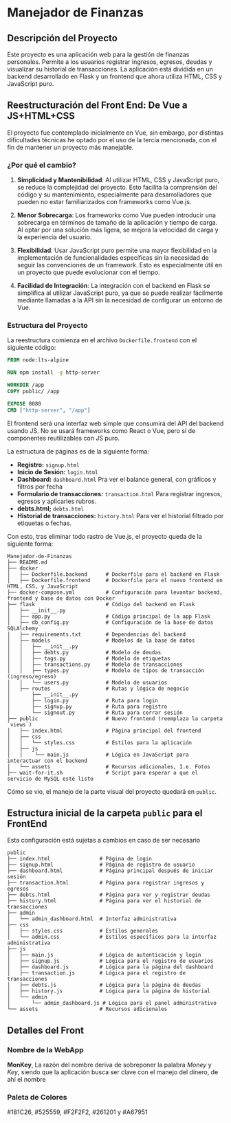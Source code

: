 # Manejador de Finanzas

## Descripción del Proyecto

Este proyecto es una aplicación web para la gestión de finanzas personales. Permite a los usuarios registrar ingresos, egresos, deudas y visualizar su historial de transacciones. La aplicación está dividida en un backend desarrollado en Flask y un frontend que ahora utiliza HTML, CSS y JavaScript puro.

## Reestructuración del Front End: De Vue a JS+HTML+CSS

El proyecto fue contemplado inicialmente en Vue, sin embargo, por distintas dificultades técnicas he optado por el uso de la tercia mencionada, con el fin de mantener un proyecto más manejable. 

### ¿Por qué el cambio?

1. **Simplicidad y Mantenibilidad**: Al utilizar HTML, CSS y JavaScript puro, se reduce la complejidad del proyecto. Esto facilita la comprensión del código y su mantenimiento, especialmente para desarrolladores que pueden no estar familiarizados con frameworks como Vue.js.

2. **Menor Sobrecarga**: Los frameworks como Vue pueden introducir una sobrecarga en términos de tamaño de la aplicación y tiempo de carga. Al optar por una solución más ligera, se mejora la velocidad de carga y la experiencia del usuario.

3. **Flexibilidad**: Usar JavaScript puro permite una mayor flexibilidad en la implementación de funcionalidades específicas sin la necesidad de seguir las convenciones de un framework. Esto es especialmente útil en un proyecto que puede evolucionar con el tiempo.

4. **Facilidad de Integración**: La integración con el backend en Flask se simplifica al utilizar JavaScript puro, ya que se puede realizar fácilmente mediante llamadas a la API sin la necesidad de configurar un entorno de Vue.

### Estructura del Proyecto

La reestructura comienza en el archivo `Dockerfile.frontend` con el siguiente código:

```dockerfile
FROM node:lts-alpine

RUN npm install -g http-server

WORKDIR /app
COPY public/ /app

EXPOSE 8080
CMD ["http-server", "/app"]
```

El frontend será una interfaz web simple que consumirá del API del backend usando JS. No se usará frameworks como React o Vue, pero sí de componentes reutilizables con JS puro.

La estructura de páginas es de la siguiente forma:

*   **Registro:** `signup.html` 
*   **Inicio de Sesión:** `login.html` 
*   **Dashboard:** `dashboard.html` Pra ver el balance general, con gráficos y filtros por fecha
*   **Formulario de transacciones:** `transaction.html` Para registrar ingresos, egresos y aplicarles rubros.
*    **debts.html;** `debts.html`
*    **Historial de transacciones:** `history.html` Para ver el historial filtrado por etiquetas o fechas.

Con esto, tras eliminar todo rastro de Vue.js, el proyecto queda de la siguiente forma: 


```
Manejador-de-Finanzas
├── README.md
├── docker
│   ├── Dockerfile.backend      # Dockerfile para el backend en Flask
│   ├── Dockerfile.frontend     # Dockerfile para el nuevo frontend en HTML, CSS, y JavaScript
├── docker-compose.yml          # Configuración para levantar backend, frontend y base de datos con Docker
├── flask                       # Código del backend en Flask
│   ├── __init__.py
│   ├── app.py                  # Código principal de la app Flask
│   ├── db_config.py            # Configuración de la base de datos SQLAlchemy
│   ├── requirements.txt        # Dependencias del backend
│   ├── models                  # Modelos de la base de datos
│   │   ├── __init__.py
│   │   ├── debts.py            # Modelo de deudas
│   │   ├── tags.py             # Modelo de etiquetas
│   │   ├── transactions.py     # Modelo de transacciones
│   │   ├── types.py            # Modelo de tipos de transacción (ingreso/egreso)
│   │   └── users.py            # Modelo de usuarios
│   ├── routes                  # Rutas y lógica de negocio
│       ├── __init__.py
│       ├── login.py            # Ruta para login
│       ├── signup.py           # Ruta para registro
│       └── signout.py          # Ruta para cerrar sesión
├── public                      # Nuevo frontend (reemplaza la carpeta `views`)
│   ├── index.html              # Página principal del frontend
│   ├── css
│   │   └── styles.css          # Estilos para la aplicación
│   ├── js
│   │    └── main.js            # Lógica en JavaScript para interactuar con el backend
│   └── assets                  # Recursos adicionales, I.e. Fotos
├── wait-for-it.sh              # Script para esperar a que el servicio de MySQL esté listo

```

Cómo se vio, el manejo de la parte visual del proyecto quedará en `public`.

## Estructura inicial de la carpeta `public` para el FrontEnd

Esta configuración está sujetas a cambios en caso de ser necesario

```
public
├── index.html                # Página de login
├── signup.html               # Página de registro de usuario
├── dashboard.html            # Página principal después de iniciar sesión
├── transaction.html          # Página para registrar ingresos y egresos
├── debts.html                # Página para ver y registrar deudas
├── history.html              # Página para ver el historial de transacciones
├── admin                     
│   └── admin_dashboard.html  # Interfaz administrativa
├── css
│   ├── styles.css            # Estilos generales
│   └── admin.css             # Estilos específicos para la interfaz administrativa
├── js
│   ├── main.js               # Lógica de autenticación y login
│   ├── signup.js             # Lógica para el registro de usuarios
│   ├── dashboard.js          # Lógica para la página del dashboard
│   ├── transaction.js        # Lógica para el registro de transacciones
│   ├── debts.js              # Lógica para la página de deudas
│   ├── history.js            # Lógica para la página de historial
│   └── admin                 
│       └── admin_dashboard.js # Lógica para el panel administrativo
└── assets                    # Recursos adicionales
```

##  Detalles del Front

### Nombre de la WebApp
**MonKey**, La razón del nombre deriva de sobreponer la palabra *Money* y *Key*, siendo que la aplicación busca ser clave con el manejo del dinero, de ahí el nombre

### Paleta de Colores 
#181C26, #525559, #F2F2F2, #261201 y #A67951


